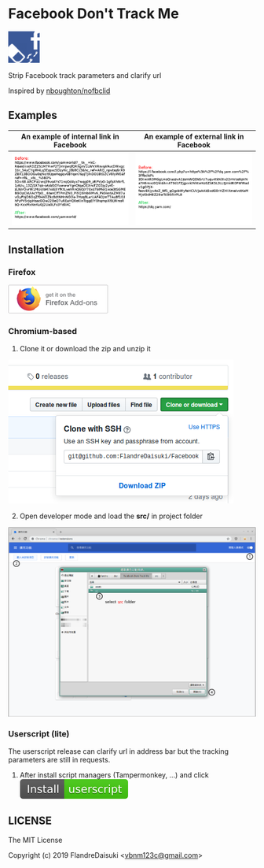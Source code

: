 # Facebook Don't Track Me

![logo](src/logo64.png)

Strip Facebook track parameters and clarify url

Inspired by [nboughton/nofbclid](https://github.com/nboughton/nofbclid)

## Examples
|An example of internal link in Facebook|An example of external link in Facebook|
|:-:|:-:|
|![An example of internal link in Facebook](assets/example1.png)|![An example of external link in Facebook](assets/example2.png)|

## Installation

### Firefox

[![firefox-addons-badge](assets/firefox-addons-badge58.png)](https://addons.mozilla.org/zh-TW/firefox/addon/facebook-dont-track-me/)

### Chromium-based

1. Clone it or download the zip and unzip it

![download zip](assets/download-zip.png)

2. Open developer mode and load the **src/** in project folder

![load project](assets/load-project.png)

### Userscript (lite)

The userscript release can clarify url in address bar but the tracking parameters are still in requests.

1. After install script managers (Tampermonkey, ...) and click [![Install-userscript-brightgreen](assets/Install-userscript-brightgreen.svg)](https://github.com/FlandreDaisuki/Facebook-Dont-Track-Me/raw/master/Facebook-Dont-Track-Me.user.js)

## LICENSE

The MIT License

Copyright (c) 2019 FlandreDaisuki \<vbnm123c@gmail.com>
